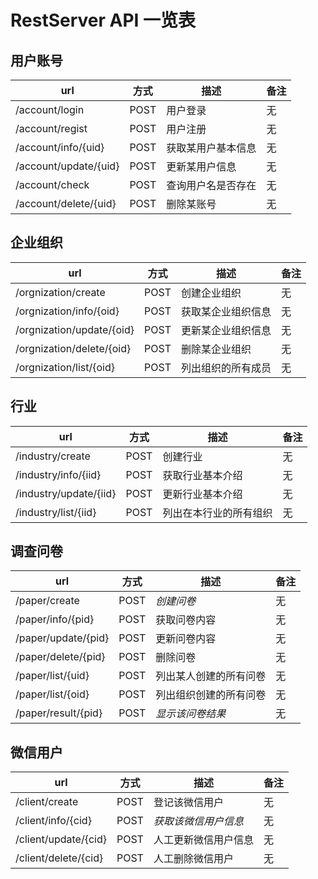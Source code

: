 # RestServer API 一览表

## 用户账号

|url                        |方式   |描述              |备注      |
| ------------------------- |:-----:| --------------- | ------  |
|/account/login             |POST   |用户登录          |无       |
|/account/regist            |POST   |用户注册          |无       |
|/account/info/{uid}        |POST   |获取某用户基本信息 |无       |
|/account/update/{uid}      |POST   |更新某用户信息     |无       |
|/account/check             |POST   |查询用户名是否存在 |无       |
|/account/delete/{uid}      |POST   |删除某账号        |无       |

## 企业组织

|url                        |方式|描述               |备注|
| ------------------------- |:------:| ---------------- | ------ |
|/orgnization/create        |POST|创建企业组织        |无  |
|/orgnization/info/{oid}    |POST|获取某企业组织信息  |无  |
|/orgnization/update/{oid}  |POST|更新某企业组织信息  |无  |
|/orgnization/delete/{oid}  |POST|删除某企业组织      |无  |
|/orgnization/list/{oid}    |POST|列出组织的所有成员  |无  |

## 行业

|url                        |方式|描述                 |备注|
| ------------------------- |:--------:| ------------------ | ------- |
|/industry/create           |POST|创建行业             |无  |
|/industry/info/{iid}       |POST|获取行业基本介绍      |无  |
|/industry/update/{iid}     |POST|更新行业基本介绍      |无  |
|/industry/list/{iid}       |POST|列出在本行业的所有组织 |无  |

## 调查问卷

|url                        |方式|描述                 |备注|
| ------------------------- |:-------:| ------------------ | -------- |
|/paper/create              |POST|_创建问卷_            |无  |
|/paper/info/{pid}          |POST|获取问卷内容          |无  |
|/paper/update/{pid}        |POST|更新问卷内容          |无  |
|/paper/delete/{pid}        |POST|删除问卷             |无  |
|/paper/list/{uid}          |POST|列出某人创建的所有问卷 |无  |
|/paper/list/{oid}          |POST|列出组织创建的所有问卷 |无  |
|/paper/result/{pid}        |POST|_显示该问卷结果_      |无  |

## 微信用户

|url                        |方式|描述                 |备注|
| ------------------------- |:--------:| ------------------ | -------- |
|/client/create             |POST|登记该微信用户        |无  |
|/client/info/{cid}         |POST|_获取该微信用户信息_   |无  |
|/client/update/{cid}       |POST|人工更新微信用户信息   |无  |
|/client/delete/{cid}       |POST|人工删除微信用户      |无  |
